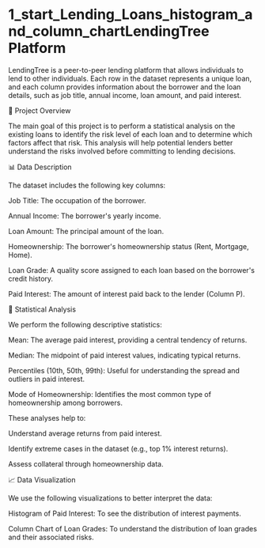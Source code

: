 # 1_start_Lending_Loans_histogram_and_column_chartLendingTree Platform

LendingTree is a peer-to-peer lending platform that allows individuals to lend to other individuals. Each row in the dataset represents a unique loan, and each column provides information about the borrower and the loan details, such as job title, annual income, loan amount, and paid interest.

🌟 Project Overview

The main goal of this project is to perform a statistical analysis on the existing loans to identify the risk level of each loan and to determine which factors affect that risk. This analysis will help potential lenders better understand the risks involved before committing to lending decisions.

📊 Data Description

The dataset includes the following key columns:

Job Title: The occupation of the borrower.

Annual Income: The borrower's yearly income.

Loan Amount: The principal amount of the loan.

Homeownership: The borrower's homeownership status (Rent, Mortgage, Home).

Loan Grade: A quality score assigned to each loan based on the borrower's credit history.

Paid Interest: The amount of interest paid back to the lender (Column P).

🔎 Statistical Analysis

We perform the following descriptive statistics:

Mean: The average paid interest, providing a central tendency of returns.

Median: The midpoint of paid interest values, indicating typical returns.

Percentiles (10th, 50th, 99th): Useful for understanding the spread and outliers in paid interest.

Mode of Homeownership: Identifies the most common type of homeownership among borrowers.

These analyses help to:

Understand average returns from paid interest.

Identify extreme cases in the dataset (e.g., top 1% interest returns).

Assess collateral through homeownership data.

📈 Data Visualization

We use the following visualizations to better interpret the data:

Histogram of Paid Interest: To see the distribution of interest payments.

Column Chart of Loan Grades: To understand the distribution of loan grades and their associated risks.
